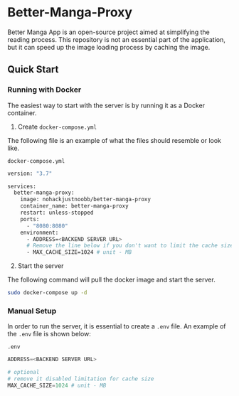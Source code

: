 # Better-Manga-Proxy

Better Manga App is an open-source project aimed at simplifying the reading process. This repository is not an essential part of the application, but it can speed up the image loading process by caching the image.

## Quick Start

### Running with Docker

The easiest way to start with the server is by running it as a Docker container.

1. Create `docker-compose.yml`

The following file is an example of what the files should resemble or look like.

`docker-compose.yml`

```bash
version: "3.7"

services:
  better-manga-proxy:
    image: nohackjustnoobb/better-manga-proxy
    container_name: better-manga-proxy
    restart: unless-stopped
    ports:
      - "8080:8080"
    environment:
      - ADDRESS=<BACKEND SERVER URL>
      # Remove the line below if you don't want to limit the cache size
      - MAX_CACHE_SIZE=1024 # unit - MB
```

2. Start the server

The following command will pull the docker image and start the server.

```bash
sudo docker-compose up -d
```

### Manual Setup

In order to run the server, it is essential to create a `.env` file. An example of the `.env` file is shown below:

`.env`

```python
ADDRESS=<BACKEND SERVER URL>

# optional
# remove it disabled limitation for cache size
MAX_CACHE_SIZE=1024 # unit - MB
```
